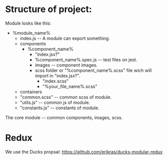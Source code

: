 # Structure of project:

Module looks like this:
  - %module_name%
    - index.js -- A module can export something.
    - components
      - %component_name%
        - "index.jsx?"
        - %component_name%.spec.js -- test files on jest.
        - images -- component images.
        - scss folder or "%component_name%.scss" file wich will import in "index.jsx?".
          - "index.scss"
          - "%your_file_name%.scss"
    - containers
    - "common.scss" -- common scss of module.
    - "utils.js" -- common js of module.
    - "constants.js" -- constants of module.
      
The core module -- common components, images, scss.

# Redux
  
We use the Ducks propsal:
    https://github.com/erikras/ducks-modular-redux

